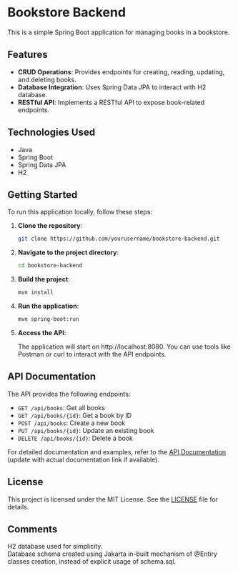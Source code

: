 # Bookstore Backend

This is a simple Spring Boot application for managing books in a bookstore.

## Features

- **CRUD Operations**: Provides endpoints for creating, reading, updating, and deleting books.
- **Database Integration**: Uses Spring Data JPA to interact with H2 database.
- **RESTful API**: Implements a RESTful API to expose book-related endpoints.

## Technologies Used

- Java
- Spring Boot
- Spring Data JPA
- H2

## Getting Started

To run this application locally, follow these steps:

1. **Clone the repository**:

    ```bash
    git clone https://github.com/yourusername/bookstore-backend.git
    ```

2. **Navigate to the project directory**:

    ```bash
    cd bookstore-backend
    ```

3. **Build the project**:

    ```bash
    mvn install
    ```

4. **Run the application**:

    ```bash
    mvn spring-boot:run
    ```

5. **Access the API**:

   The application will start on http://localhost:8080. You can use tools like Postman or curl to interact with the API endpoints.

## API Documentation

The API provides the following endpoints:

- `GET /api/books`: Get all books
- `GET /api/books/{id}`: Get a book by ID
- `POST /api/books`: Create a new book
- `PUT /api/books/{id}`: Update an existing book
- `DELETE /api/books/{id}`: Delete a book

For detailed documentation and examples, refer to the [API Documentation](#) (update with actual documentation link if available).

## License

This project is licensed under the MIT License. See the [LICENSE](LICENSE) file for details.

## Comments

H2 database used for simplicity.  
Database schema created using Jakarta in-built mechanism of @Entiry classes creation,
instead of explicit usage of schema.sql.
